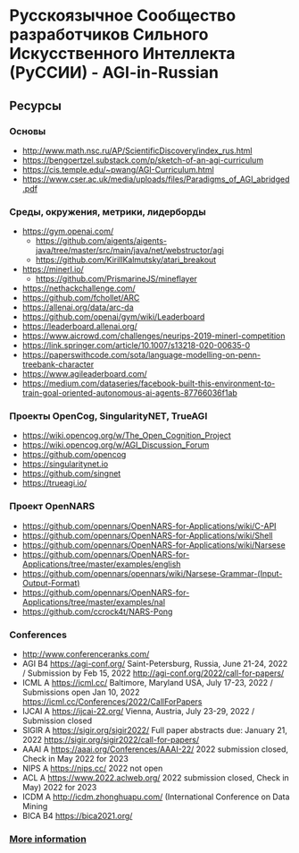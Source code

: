 # Русскоязычное Cообщество разработчиков Сильного Искусственного Интеллекта (РуССИИ) - AGI-in-Russian    

## Ресурсы

### Основы

- http://www.math.nsc.ru/AP/ScientificDiscovery/index_rus.html
- https://bengoertzel.substack.com/p/sketch-of-an-agi-curriculum
- https://cis.temple.edu/~pwang/AGI-Curriculum.html
- https://www.cser.ac.uk/media/uploads/files/Paradigms_of_AGI_abridged.pdf

### Среды, окружения, метрики, лидерборды

- https://gym.openai.com/
  - https://github.com/aigents/aigents-java/tree/master/src/main/java/net/webstructor/agi
  - https://github.com/KirillKalmutsky/atari_breakout
- https://minerl.io/
  - https://github.com/PrismarineJS/mineflayer
- https://nethackchallenge.com/
- https://github.com/fchollet/ARC
- https://allenai.org/data/arc-da
- https://github.com/openai/gym/wiki/Leaderboard
- https://leaderboard.allenai.org/
- https://www.aicrowd.com/challenges/neurips-2019-minerl-competition
- https://link.springer.com/article/10.1007/s13218-020-00635-0
- https://paperswithcode.com/sota/language-modelling-on-penn-treebank-character
- https://www.agileaderboard.com/
- https://medium.com/dataseries/facebook-built-this-environment-to-train-goal-oriented-autonomous-ai-agents-87766036f1ab

### Проекты OpenCog, SingularityNET, TrueAGI

- https://wiki.opencog.org/w/The_Open_Cognition_Project
- https://wiki.opencog.org/w/AGI_Discussion_Forum
- https://github.com/opencog
- https://singularitynet.io
- https://github.com/singnet
- https://trueagi.io/

### Проект OpenNARS

- https://github.com/opennars/OpenNARS-for-Applications/wiki/C-API
- https://github.com/opennars/OpenNARS-for-Applications/wiki/Shell
- https://github.com/opennars/OpenNARS-for-Applications/wiki/Narsese
- https://github.com/opennars/OpenNARS-for-Applications/tree/master/examples/english
- https://github.com/opennars/opennars/wiki/Narsese-Grammar-(Input-Output-Format)
- https://github.com/opennars/OpenNARS-for-Applications/tree/master/examples/nal
- https://github.com/ccrock4t/NARS-Pong

### Conferences

- http://www.conferenceranks.com/						
- AGI B4	https://agi-conf.org/		Saint-Petersburg, Russia, June 21-24, 2022 / Submission by Feb 15, 2022   http://agi-conf.org/2022/call-for-papers/		
- ICML A	https://icml.cc/			Baltimore, Maryland USA, July 17-23, 2022 / Submissions open Jan 10, 2022 			https://icml.cc/Conferences/2022/CallForPapers
- IJCAI A	https://ijcai-22.org/	  Vienna, Austria, July 23-29, 2022 / Submission closed 		
- SIGIR A	https://sigir.org/sigir2022/			Full paper abstracts due: January 21, 2022			https://sigir.org/sigir2022/call-for-papers/
- AAAI A	https://aaai.org/Conferences/AAAI-22/			2022 submission closed, Check in May 2022 for 2023			
- NIPS A	https://nips.cc/			2022 not open			
- ACL A	https://www.2022.aclweb.org/			2022 submission closed, Check in May) 2022 for 2023			
- ICDM A	http://icdm.zhonghuapu.com/ (International Conference on Data Mining						
- BICA B4	https://bica2021.org/						

### [More information](https://docs.google.com/spreadsheets/d/1Ilm3hu9aewpQc-Mjl8xChjkKXr21gnh0aQ74EnhygX4/edit#gid=1528578624)
<br>
<br>
